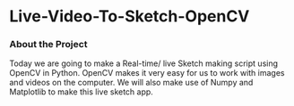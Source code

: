 # Live-Video-To-Sketch-OpenCV

### About the Project
Today we are going to make a Real-time/ live Sketch making script using OpenCV in Python. 
OpenCV makes it very easy for us to work with 
images and videos on the computer. We will also make use of Numpy and Matplotlib to make this live sketch app.
